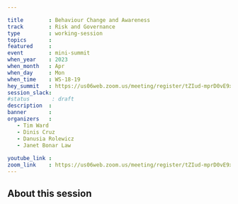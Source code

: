 ```yaml
---

title        : Behaviour Change and Awareness 
track        : Risk and Governance
type         : working-session
topics       :
featured     :
event        : mini-summit
when_year    : 2023
when_month   : Apr
when_day     : Mon
when_time    : WS-18-19
hey_summit   : https://us06web.zoom.us/meeting/register/tZIud-mprD0vE9xWCJLSzFi8gT-j2BTCAyMR 
session_slack:
#status       : draft
description  :
banner       : 
organizers   :
   - Tim Ward
   - Dinis Cruz
   - Danusia Rolewicz
   - Janet Bonar Law
  
youtube_link : 
zoom_link    : https://us06web.zoom.us/meeting/register/tZIud-mprD0vE9xWCJLSzFi8gT-j2BTCAyMR 
---
```



## About this session


